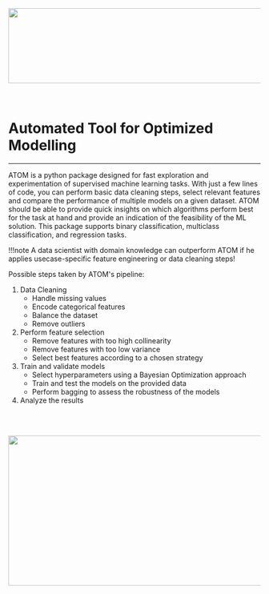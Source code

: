 <center>
    <img src="/img/logo.png" height="150" width="600"/>
</center>
<br><br>

# Automated Tool for Optimized Modelling
-----------------

ATOM is a python package designed for fast exploration and experimentation of
 supervised machine learning tasks. With just a few lines of code, you can
 perform basic data cleaning steps, select relevant features and compare the
 performance of multiple models on a given dataset. ATOM should be able to provide
 quick insights on which algorithms perform best for the task at hand and provide an
 indication of the feasibility of the ML solution. This package supports binary
 classification, multiclass classification, and regression tasks.

!!!note
    A data scientist with domain knowledge can outperform ATOM if he applies
    usecase-specific feature engineering or data cleaning steps! 

Possible steps taken by ATOM's pipeline:

1. Data Cleaning
	* Handle missing values
	* Encode categorical features
	* Balance the dataset
	* Remove outliers
2. Perform feature selection
	* Remove features with too high collinearity
	* Remove features with too low variance
	* Select best features according to a chosen strategy
3. Train and validate models
	* Select hyperparameters using a Bayesian Optimization approach
	* Train and test the models on the provided data
	* Perform bagging to assess the robustness of the models
4. Analyze the results

<br/><br/>

<center>
    <img src="/img/diagram.png" height="300" width="1000"/>
</center>